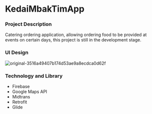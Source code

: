 # KedaiMbakTimApp
### Project Description
Catering ordering application, allowing ordering food to be provided at events on certain days, this project is still in the development stage.

### UI Design
![original-3516a49407b174d53ae9a8ecdca0d62f](https://github.com/woosekie/KedaiMbakTimApp/assets/60720504/1119cae2-5250-426e-b5c1-6a9018356a18)

### Technology and Library
- Firebase
- Google Maps API
- Midtrans
- Retrofit
- Glide

